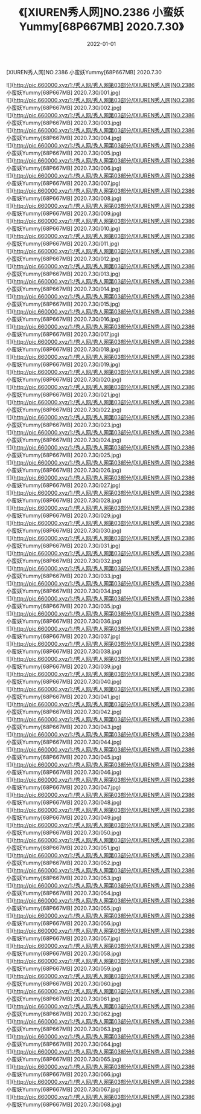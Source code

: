 ﻿---
layout: post
title:  《[XIUREN秀人网]NO.2386 小蛮妖Yummy[68P667MB] 2020.7.30》
date:   2022-01-01
img: http://pic.660000.xyz/1:/秀人网/秀人网第03部分/[XIUREN秀人网]NO.2386 小蛮妖Yummy[68P667MB] 2020.7.30/000.jpg
categories: [美女, 清纯, 唯美]
---

[XIUREN秀人网]NO.2386 小蛮妖Yummy[68P667MB] 2020.7.30

 ![](http://pic.660000.xyz/1:/秀人网/秀人网第03部分/[XIUREN秀人网]NO.2386 小蛮妖Yummy[68P667MB] 2020.7.30/001.jpg) <br>![](http://pic.660000.xyz/1:/秀人网/秀人网第03部分/[XIUREN秀人网]NO.2386 小蛮妖Yummy[68P667MB] 2020.7.30/002.jpg) <br>![](http://pic.660000.xyz/1:/秀人网/秀人网第03部分/[XIUREN秀人网]NO.2386 小蛮妖Yummy[68P667MB] 2020.7.30/003.jpg) <br>![](http://pic.660000.xyz/1:/秀人网/秀人网第03部分/[XIUREN秀人网]NO.2386 小蛮妖Yummy[68P667MB] 2020.7.30/004.jpg) <br>![](http://pic.660000.xyz/1:/秀人网/秀人网第03部分/[XIUREN秀人网]NO.2386 小蛮妖Yummy[68P667MB] 2020.7.30/005.jpg) <br>![](http://pic.660000.xyz/1:/秀人网/秀人网第03部分/[XIUREN秀人网]NO.2386 小蛮妖Yummy[68P667MB] 2020.7.30/006.jpg) <br>![](http://pic.660000.xyz/1:/秀人网/秀人网第03部分/[XIUREN秀人网]NO.2386 小蛮妖Yummy[68P667MB] 2020.7.30/007.jpg) <br>![](http://pic.660000.xyz/1:/秀人网/秀人网第03部分/[XIUREN秀人网]NO.2386 小蛮妖Yummy[68P667MB] 2020.7.30/008.jpg) <br>![](http://pic.660000.xyz/1:/秀人网/秀人网第03部分/[XIUREN秀人网]NO.2386 小蛮妖Yummy[68P667MB] 2020.7.30/009.jpg) <br>![](http://pic.660000.xyz/1:/秀人网/秀人网第03部分/[XIUREN秀人网]NO.2386 小蛮妖Yummy[68P667MB] 2020.7.30/010.jpg) <br>![](http://pic.660000.xyz/1:/秀人网/秀人网第03部分/[XIUREN秀人网]NO.2386 小蛮妖Yummy[68P667MB] 2020.7.30/011.jpg) <br>![](http://pic.660000.xyz/1:/秀人网/秀人网第03部分/[XIUREN秀人网]NO.2386 小蛮妖Yummy[68P667MB] 2020.7.30/012.jpg) <br>![](http://pic.660000.xyz/1:/秀人网/秀人网第03部分/[XIUREN秀人网]NO.2386 小蛮妖Yummy[68P667MB] 2020.7.30/013.jpg) <br>![](http://pic.660000.xyz/1:/秀人网/秀人网第03部分/[XIUREN秀人网]NO.2386 小蛮妖Yummy[68P667MB] 2020.7.30/014.jpg) <br>![](http://pic.660000.xyz/1:/秀人网/秀人网第03部分/[XIUREN秀人网]NO.2386 小蛮妖Yummy[68P667MB] 2020.7.30/015.jpg) <br>![](http://pic.660000.xyz/1:/秀人网/秀人网第03部分/[XIUREN秀人网]NO.2386 小蛮妖Yummy[68P667MB] 2020.7.30/016.jpg) <br>![](http://pic.660000.xyz/1:/秀人网/秀人网第03部分/[XIUREN秀人网]NO.2386 小蛮妖Yummy[68P667MB] 2020.7.30/017.jpg) <br>![](http://pic.660000.xyz/1:/秀人网/秀人网第03部分/[XIUREN秀人网]NO.2386 小蛮妖Yummy[68P667MB] 2020.7.30/018.jpg) <br>![](http://pic.660000.xyz/1:/秀人网/秀人网第03部分/[XIUREN秀人网]NO.2386 小蛮妖Yummy[68P667MB] 2020.7.30/019.jpg) <br>![](http://pic.660000.xyz/1:/秀人网/秀人网第03部分/[XIUREN秀人网]NO.2386 小蛮妖Yummy[68P667MB] 2020.7.30/020.jpg) <br>![](http://pic.660000.xyz/1:/秀人网/秀人网第03部分/[XIUREN秀人网]NO.2386 小蛮妖Yummy[68P667MB] 2020.7.30/021.jpg) <br>![](http://pic.660000.xyz/1:/秀人网/秀人网第03部分/[XIUREN秀人网]NO.2386 小蛮妖Yummy[68P667MB] 2020.7.30/022.jpg) <br>![](http://pic.660000.xyz/1:/秀人网/秀人网第03部分/[XIUREN秀人网]NO.2386 小蛮妖Yummy[68P667MB] 2020.7.30/023.jpg) <br>![](http://pic.660000.xyz/1:/秀人网/秀人网第03部分/[XIUREN秀人网]NO.2386 小蛮妖Yummy[68P667MB] 2020.7.30/024.jpg) <br>![](http://pic.660000.xyz/1:/秀人网/秀人网第03部分/[XIUREN秀人网]NO.2386 小蛮妖Yummy[68P667MB] 2020.7.30/025.jpg) <br>![](http://pic.660000.xyz/1:/秀人网/秀人网第03部分/[XIUREN秀人网]NO.2386 小蛮妖Yummy[68P667MB] 2020.7.30/026.jpg) <br>![](http://pic.660000.xyz/1:/秀人网/秀人网第03部分/[XIUREN秀人网]NO.2386 小蛮妖Yummy[68P667MB] 2020.7.30/027.jpg) <br>![](http://pic.660000.xyz/1:/秀人网/秀人网第03部分/[XIUREN秀人网]NO.2386 小蛮妖Yummy[68P667MB] 2020.7.30/028.jpg) <br>![](http://pic.660000.xyz/1:/秀人网/秀人网第03部分/[XIUREN秀人网]NO.2386 小蛮妖Yummy[68P667MB] 2020.7.30/029.jpg) <br>![](http://pic.660000.xyz/1:/秀人网/秀人网第03部分/[XIUREN秀人网]NO.2386 小蛮妖Yummy[68P667MB] 2020.7.30/030.jpg) <br>![](http://pic.660000.xyz/1:/秀人网/秀人网第03部分/[XIUREN秀人网]NO.2386 小蛮妖Yummy[68P667MB] 2020.7.30/031.jpg) <br>![](http://pic.660000.xyz/1:/秀人网/秀人网第03部分/[XIUREN秀人网]NO.2386 小蛮妖Yummy[68P667MB] 2020.7.30/032.jpg) <br>![](http://pic.660000.xyz/1:/秀人网/秀人网第03部分/[XIUREN秀人网]NO.2386 小蛮妖Yummy[68P667MB] 2020.7.30/033.jpg) <br>![](http://pic.660000.xyz/1:/秀人网/秀人网第03部分/[XIUREN秀人网]NO.2386 小蛮妖Yummy[68P667MB] 2020.7.30/034.jpg) <br>![](http://pic.660000.xyz/1:/秀人网/秀人网第03部分/[XIUREN秀人网]NO.2386 小蛮妖Yummy[68P667MB] 2020.7.30/035.jpg) <br>![](http://pic.660000.xyz/1:/秀人网/秀人网第03部分/[XIUREN秀人网]NO.2386 小蛮妖Yummy[68P667MB] 2020.7.30/036.jpg) <br>![](http://pic.660000.xyz/1:/秀人网/秀人网第03部分/[XIUREN秀人网]NO.2386 小蛮妖Yummy[68P667MB] 2020.7.30/037.jpg) <br>![](http://pic.660000.xyz/1:/秀人网/秀人网第03部分/[XIUREN秀人网]NO.2386 小蛮妖Yummy[68P667MB] 2020.7.30/038.jpg) <br>![](http://pic.660000.xyz/1:/秀人网/秀人网第03部分/[XIUREN秀人网]NO.2386 小蛮妖Yummy[68P667MB] 2020.7.30/039.jpg) <br>![](http://pic.660000.xyz/1:/秀人网/秀人网第03部分/[XIUREN秀人网]NO.2386 小蛮妖Yummy[68P667MB] 2020.7.30/040.jpg) <br>![](http://pic.660000.xyz/1:/秀人网/秀人网第03部分/[XIUREN秀人网]NO.2386 小蛮妖Yummy[68P667MB] 2020.7.30/041.jpg) <br>![](http://pic.660000.xyz/1:/秀人网/秀人网第03部分/[XIUREN秀人网]NO.2386 小蛮妖Yummy[68P667MB] 2020.7.30/042.jpg) <br>![](http://pic.660000.xyz/1:/秀人网/秀人网第03部分/[XIUREN秀人网]NO.2386 小蛮妖Yummy[68P667MB] 2020.7.30/043.jpg) <br>![](http://pic.660000.xyz/1:/秀人网/秀人网第03部分/[XIUREN秀人网]NO.2386 小蛮妖Yummy[68P667MB] 2020.7.30/044.jpg) <br>![](http://pic.660000.xyz/1:/秀人网/秀人网第03部分/[XIUREN秀人网]NO.2386 小蛮妖Yummy[68P667MB] 2020.7.30/045.jpg) <br>![](http://pic.660000.xyz/1:/秀人网/秀人网第03部分/[XIUREN秀人网]NO.2386 小蛮妖Yummy[68P667MB] 2020.7.30/046.jpg) <br>![](http://pic.660000.xyz/1:/秀人网/秀人网第03部分/[XIUREN秀人网]NO.2386 小蛮妖Yummy[68P667MB] 2020.7.30/047.jpg) <br>![](http://pic.660000.xyz/1:/秀人网/秀人网第03部分/[XIUREN秀人网]NO.2386 小蛮妖Yummy[68P667MB] 2020.7.30/048.jpg) <br>![](http://pic.660000.xyz/1:/秀人网/秀人网第03部分/[XIUREN秀人网]NO.2386 小蛮妖Yummy[68P667MB] 2020.7.30/049.jpg) <br>![](http://pic.660000.xyz/1:/秀人网/秀人网第03部分/[XIUREN秀人网]NO.2386 小蛮妖Yummy[68P667MB] 2020.7.30/050.jpg) <br>![](http://pic.660000.xyz/1:/秀人网/秀人网第03部分/[XIUREN秀人网]NO.2386 小蛮妖Yummy[68P667MB] 2020.7.30/051.jpg) <br>![](http://pic.660000.xyz/1:/秀人网/秀人网第03部分/[XIUREN秀人网]NO.2386 小蛮妖Yummy[68P667MB] 2020.7.30/052.jpg) <br>![](http://pic.660000.xyz/1:/秀人网/秀人网第03部分/[XIUREN秀人网]NO.2386 小蛮妖Yummy[68P667MB] 2020.7.30/053.jpg) <br>![](http://pic.660000.xyz/1:/秀人网/秀人网第03部分/[XIUREN秀人网]NO.2386 小蛮妖Yummy[68P667MB] 2020.7.30/054.jpg) <br>![](http://pic.660000.xyz/1:/秀人网/秀人网第03部分/[XIUREN秀人网]NO.2386 小蛮妖Yummy[68P667MB] 2020.7.30/055.jpg) <br>![](http://pic.660000.xyz/1:/秀人网/秀人网第03部分/[XIUREN秀人网]NO.2386 小蛮妖Yummy[68P667MB] 2020.7.30/056.jpg) <br>![](http://pic.660000.xyz/1:/秀人网/秀人网第03部分/[XIUREN秀人网]NO.2386 小蛮妖Yummy[68P667MB] 2020.7.30/057.jpg) <br>![](http://pic.660000.xyz/1:/秀人网/秀人网第03部分/[XIUREN秀人网]NO.2386 小蛮妖Yummy[68P667MB] 2020.7.30/058.jpg) <br>![](http://pic.660000.xyz/1:/秀人网/秀人网第03部分/[XIUREN秀人网]NO.2386 小蛮妖Yummy[68P667MB] 2020.7.30/059.jpg) <br>![](http://pic.660000.xyz/1:/秀人网/秀人网第03部分/[XIUREN秀人网]NO.2386 小蛮妖Yummy[68P667MB] 2020.7.30/060.jpg) <br>![](http://pic.660000.xyz/1:/秀人网/秀人网第03部分/[XIUREN秀人网]NO.2386 小蛮妖Yummy[68P667MB] 2020.7.30/061.jpg) <br>![](http://pic.660000.xyz/1:/秀人网/秀人网第03部分/[XIUREN秀人网]NO.2386 小蛮妖Yummy[68P667MB] 2020.7.30/062.jpg) <br>![](http://pic.660000.xyz/1:/秀人网/秀人网第03部分/[XIUREN秀人网]NO.2386 小蛮妖Yummy[68P667MB] 2020.7.30/063.jpg) <br>![](http://pic.660000.xyz/1:/秀人网/秀人网第03部分/[XIUREN秀人网]NO.2386 小蛮妖Yummy[68P667MB] 2020.7.30/064.jpg) <br>![](http://pic.660000.xyz/1:/秀人网/秀人网第03部分/[XIUREN秀人网]NO.2386 小蛮妖Yummy[68P667MB] 2020.7.30/065.jpg) <br>![](http://pic.660000.xyz/1:/秀人网/秀人网第03部分/[XIUREN秀人网]NO.2386 小蛮妖Yummy[68P667MB] 2020.7.30/066.jpg) <br>![](http://pic.660000.xyz/1:/秀人网/秀人网第03部分/[XIUREN秀人网]NO.2386 小蛮妖Yummy[68P667MB] 2020.7.30/067.jpg) <br>![](http://pic.660000.xyz/1:/秀人网/秀人网第03部分/[XIUREN秀人网]NO.2386 小蛮妖Yummy[68P667MB] 2020.7.30/068.jpg) <br>